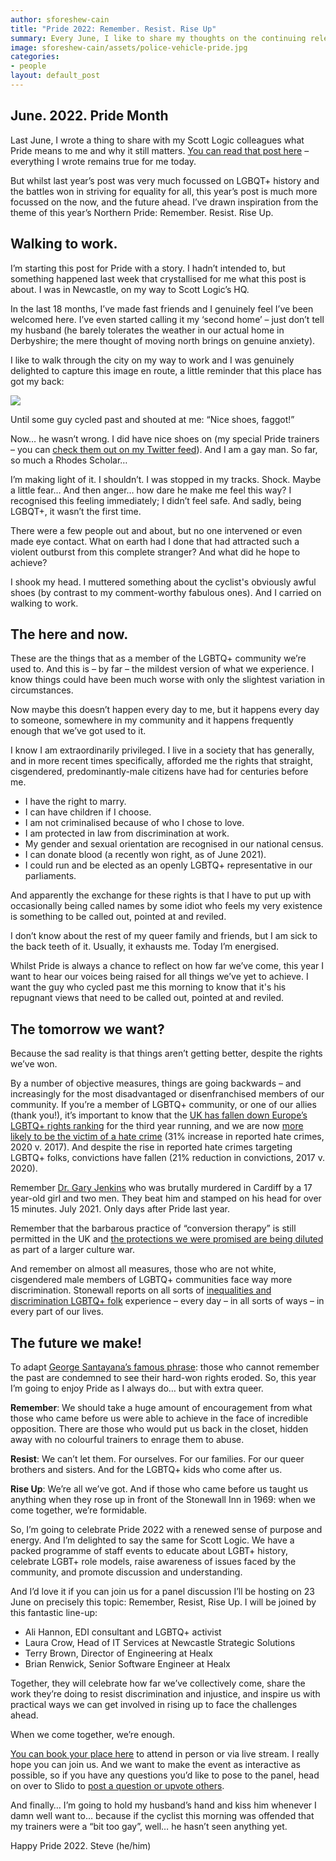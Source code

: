 ```yaml
---
author: sforeshew-cain
title: "Pride 2022: Remember. Resist. Rise Up"
summary: Every June, I like to share my thoughts on the continuing relevance of Pride Month. At Scott Logic, we’ve adopted this year’s Northern Pride theme—Remember, Resist, Rise Up—and there are many good reasons why, from the personal to the political.
image: sforeshew-cain/assets/police-vehicle-pride.jpg
categories: 
- people
layout: default_post
---
```


## June. 2022. Pride Month

Last June, I wrote a thing to share with my Scott Logic colleagues what Pride means to me and why it still matters. [You can read that post here](https://blog.scottlogic.com/2021/06/03/pride-2021.html) &ndash; everything I wrote remains true for me today.

But whilst last year’s post was very much focussed on LGBQT+ history and the battles won in striving for equality for all, this year’s post is much more focussed on the now, and the future ahead. I’ve drawn inspiration from the theme of this year’s Northern Pride: Remember. Resist. Rise Up.

## Walking to work.

I’m starting this post for Pride with a story. I hadn’t intended to, but something happened last week that crystallised for me what this post is about. I was in Newcastle, on my way to Scott Logic’s HQ.

In the last 18 months, I’ve made fast friends and I genuinely feel I’ve been welcomed here. I’ve even started calling it my ‘second home’ &ndash; just don’t tell my husband (he barely tolerates the weather in our actual home in Derbyshire; the mere thought of moving north brings on genuine anxiety).

I like to walk through the city on my way to work and I was genuinely delighted to capture this image en route, a little reminder that this place has got my back:

<img src="{{site.baseurl}}/sforeshew-cain/assets/police-vehicle-pride.jpg"/>

Until some guy cycled past and shouted at me: “Nice shoes, faggot!”

Now… he wasn’t wrong. I did have nice shoes on (my special Pride trainers &ndash; you can [check them out on my Twitter feed](https://twitter.com/s_foreshew_cain/status/1534098721490837507)). And I am a gay man. So far, so much a Rhodes Scholar…

I’m making light of it. I shouldn’t. I was stopped in my tracks. Shock. Maybe a little fear… And then anger… how dare he make me feel this way? I recognised this feeling immediately; I didn’t feel safe. And sadly, being LGBQT+, it wasn’t the first time.

There were a few people out and about, but no one intervened or even made eye contact. What on earth had I done that had attracted such a violent outburst from this complete stranger? And what did he hope to achieve?

I shook my head. I muttered something about the cyclist's obviously awful shoes (by contrast to my comment-worthy fabulous ones). And I carried on walking to work.

## The here and now.

These are the things that as a member of the LGBTQ+ community we’re used to. And this is &ndash; by far &ndash; the mildest version of what we experience. I know things could have been much worse with only the slightest variation in circumstances.

Now maybe this doesn’t happen every day to me, but it happens every day to someone, somewhere in my community and it happens frequently enough that we’ve got used to it.

I know I am extraordinarily privileged. I live in a society that has generally, and in more recent times specifically, afforded me the rights that straight, cisgendered, predominantly-male citizens have had for centuries before me.

 - I have the right to marry.
 - I can have children if I choose.
 - I am not criminalised because of who I chose to love.
 - I am protected in law from discrimination at work.
 - My gender and sexual orientation are recognised in our national census.
 - I can donate blood (a recently won right, as of June 2021).
 - I could run and be elected as an openly LGBTQ+ representative in our parliaments.

And apparently the exchange for these rights is that I have to put up with occasionally being called names by some idiot who feels my very existence is something to be called out, pointed at and reviled.

I don’t know about the rest of my queer family and friends, but I am sick to the back teeth of it. Usually, it exhausts me. Today I’m energised.

Whilst Pride is always a chance to reflect on how far we’ve come, this year I want to hear our voices being raised for all things we’ve yet to achieve. I want the guy who cycled past me this morning to know that it's his repugnant views that need to be called out, pointed at and reviled.

## The tomorrow we want?

Because the sad reality is that things aren’t getting better, despite the rights we’ve won.

By a number of objective measures, things are going backwards &ndash; and increasingly for the most disadvantaged or disenfranchised members of our community. If you’re a member of LGBTQ+ community, or one of our allies (thank you!), it’s important to know that the [UK has fallen down Europe’s LGBTQ+ rights ranking](https://www.theguardian.com/world/2022/may/12/uk-falls-down-europes-lgbtq-rights-ranking-for-third-year-running) for the third year running, and we are now [more likely to be the victim of a hate crime](https://hatecrime.osce.org/index.php/united-kingdom) (31% increase in reported hate crimes, 2020 v. 2017). And despite the rise in reported hate crimes targeting LGBTQ+ folks, convictions have fallen (21% reduction in convictions, 2017 v. 2020).

Remember [Dr. Gary Jenkins](https://www.walesonline.co.uk/news/wales-news/bute-park-murder-trial-court-22849979) who was brutally murdered in Cardiff by a 17 year-old girl and two men. They beat him and stamped on his head for over 15 minutes. July 2021. Only days after Pride last year.

Remember that the barbarous practice of “conversion therapy” is still permitted in the UK and [the protections we were promised are being diluted](https://www.theguardian.com/world/2021/oct/29/conversion-therapy-to-be-restricted-but-not-banned-in-proposed-bill) as part of a larger culture war.

And remember on almost all measures, those who are not white, cisgendered male members of LGBTQ+ communities face way more discrimination. Stonewall reports on all sorts of [inequalities and discrimination LGBTQ+ folk](https://www.stonewall.org.uk/cy/node/24594) experience &ndash; every day &ndash; in all sorts of ways &ndash; in every part of our lives.

## The future we make!

To adapt ​[George Santayana’s famous phrase](https://americanart.si.edu/artwork/those-who-cannot-remember-past-are-condemned-repeat-it-george-santayana-life-reason-1905#:~:text=America%2C%201984.124.194-,%E2%80%9CThose%20who%20cannot%20remember%20the%20past%20are%20condemned%20to%20repeat,The%20Life%20of%20Reason%2C%201905.): those who cannot remember the past are condemned to see their hard-won rights eroded. So, this year I’m going to enjoy Pride as I always do… but with extra queer.

**Remember**: We should take a huge amount of encouragement from what those who came before us were able to achieve in the face of incredible opposition. There are those who would put us back in the closet, hidden away with no colourful trainers to enrage them to abuse.

**Resist**: We can’t let them. For ourselves. For our families. For our queer brothers and sisters. And for the LGBTQ+ kids who come after us.

**Rise Up**: We’re all we’ve got. And if those who came before us taught us anything when they rose up in front of the Stonewall Inn in 1969: when we come together, we’re formidable.

So, I’m going to celebrate Pride 2022 with a renewed sense of purpose and energy. And I’m delighted to say the same for Scott Logic. We have a packed programme of staff events to educate about LGBT+ history, celebrate LGBT+ role models, raise awareness of issues faced by the community, and promote discussion and understanding.

And I’d love it if you can join us for a panel discussion I’ll be hosting on 23 June on precisely this topic: Remember, Resist, Rise Up. I will be joined by this fantastic line-up:

 - Ali Hannon, EDI consultant and LGBTQ+ activist
 - Laura Crow, Head of IT Services at Newcastle Strategic Solutions
 - Terry Brown, Director of Engineering at Healx
 - Brian Renwick, Senior Software Engineer at Healx

Together, they will celebrate how far we’ve collectively come, share the work they’re doing to resist discrimination and injustice, and inspire us with practical ways we can get involved in rising up to face the challenges ahead.

When we come together, we’re enough.

[You can book your place here](https://www.eventbrite.co.uk/e/remember-resist-rise-up-pride-panel-discussion-tickets-353664468947) to attend in person or via live stream. I really hope you can join us. And we want to make the event as interactive as possible, so if you have any questions you’d like to pose to the panel, head on over to Slido to [post a question or upvote others](https://bit.ly/ScottLogicPride).

And finally… I’m going to hold my husband’s hand and kiss him whenever I damn well want to… because if the cyclist this morning was offended that my trainers were a “bit too gay”, well… he hasn’t seen anything yet.

Happy Pride 2022.
Steve (he/him)